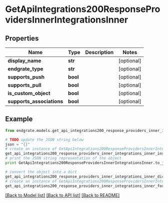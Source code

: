 # GetApiIntegrations200ResponseProvidersInnerIntegrationsInner


## Properties

Name | Type | Description | Notes
------------ | ------------- | ------------- | -------------
**display_name** | **str** |  | [optional] 
**endgrate_type** | **str** |  | [optional] 
**supports_push** | **bool** |  | [optional] 
**supports_pull** | **bool** |  | [optional] 
**is_custom_object** | **bool** |  | [optional] 
**supports_associations** | **bool** |  | [optional] 

## Example

```python
from endgrate.models.get_api_integrations200_response_providers_inner_integrations_inner import GetApiIntegrations200ResponseProvidersInnerIntegrationsInner

# TODO update the JSON string below
json = "{}"
# create an instance of GetApiIntegrations200ResponseProvidersInnerIntegrationsInner from a JSON string
get_api_integrations200_response_providers_inner_integrations_inner_instance = GetApiIntegrations200ResponseProvidersInnerIntegrationsInner.from_json(json)
# print the JSON string representation of the object
print GetApiIntegrations200ResponseProvidersInnerIntegrationsInner.to_json()

# convert the object into a dict
get_api_integrations200_response_providers_inner_integrations_inner_dict = get_api_integrations200_response_providers_inner_integrations_inner_instance.to_dict()
# create an instance of GetApiIntegrations200ResponseProvidersInnerIntegrationsInner from a dict
get_api_integrations200_response_providers_inner_integrations_inner_form_dict = get_api_integrations200_response_providers_inner_integrations_inner.from_dict(get_api_integrations200_response_providers_inner_integrations_inner_dict)
```
[[Back to Model list]](../README.md#documentation-for-models) [[Back to API list]](../README.md#documentation-for-api-endpoints) [[Back to README]](../README.md)


